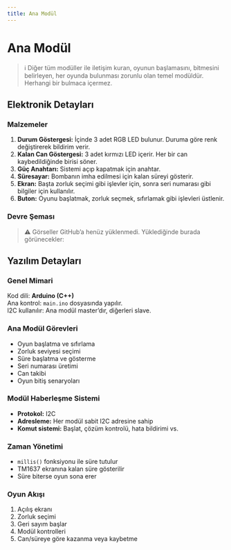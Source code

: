 ```yaml
---
title: Ana Modül
---
```


# Ana Modül

> ℹ️ Diğer tüm modüller ile iletişim kuran, oyunun başlamasını, bitmesini belirleyen, her oyunda bulunması zorunlu olan temel modüldür. Herhangi bir bulmaca içermez.

## Elektronik Detayları

### Malzemeler

1. **Durum Göstergesi:** İçinde 3 adet RGB LED bulunur. Duruma göre renk değiştirerek bildirim verir.  
2. **Kalan Can Göstergesi:** 3 adet kırmızı LED içerir. Her bir can kaybedildiğinde birisi söner.  
3. **Güç Anahtarı:** Sistemi açıp kapatmak için anahtar.  
4. **Süresayar:** Bombanın imha edilmesi için kalan süreyi gösterir.  
5. **Ekran:** Başta zorluk seçimi gibi işlevler için, sonra seri numarası gibi bilgiler için kullanılır.  
6. **Buton:** Oyunu başlatmak, zorluk seçmek, sıfırlamak gibi işlevleri üstlenir.  

### Devre Şeması

> ⚠️ Görseller GitHub’a henüz yüklenmedi. Yüklediğinde burada görünecekler:

## Yazılım Detayları

### Genel Mimari

Kod dili: **Arduino (C++)**  
Ana kontrol: `main.ino` dosyasında yapılır.  
I2C kullanılır: Ana modül master’dır, diğerleri slave.

### Ana Modül Görevleri

- Oyun başlatma ve sıfırlama
- Zorluk seviyesi seçimi
- Süre başlatma ve gösterme
- Seri numarası üretimi
- Can takibi
- Oyun bitiş senaryoları

### Modül Haberleşme Sistemi

- **Protokol:** I2C  
- **Adresleme:** Her modül sabit I2C adresine sahip  
- **Komut sistemi:** Başlat, çözüm kontrolü, hata bildirimi vs.

### Zaman Yönetimi

- `millis()` fonksiyonu ile süre tutulur  
- TM1637 ekranına kalan süre gösterilir  
- Süre biterse oyun sona erer  

### Oyun Akışı

1. Açılış ekranı
2. Zorluk seçimi
3. Geri sayım başlar
4. Modül kontrolleri
5. Can/süreye göre kazanma veya kaybetme



